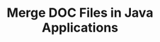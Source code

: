 ---
############################# Static ############################
layout: "autogen"
draft: false
path: "merger/java/doc/"
otherformats: PDF BMP CSVMX DOT DOTM DOTX EPUB Excel HTML Image MHT MHTML ODP ODS ODT OTP OTT PNG POTM POTX PPS PPSM PPSX PPT PPTM PPTX PS RTF TEX TIF TIFF TSV TXT VDX Visio VSDM VSDX VSSX VSSM VSTM VSTX VSX VTX Web Word Worksheet XLAM XLS XLSB XLSM XLSX XLT XLTM XLTX XPS

############################# Head ############################
head_title: "Merge DOC Files via Java & J2SE Documents Merger API"
head_description: "Merge multiple DOC files into a single file using Java documents merger API with all data, style and formatting as the source documents."

############################# Header ############################
title: "Merge DOC Files in Java Applications"
description: "Merge multiple DOC files into a single file using Java documents merger API. Merge selected pages or page ranges from various source documents into a single resultant document with all data, style and formatting as the source documents."

############################# SubMenu ############################
submenu:
    enable: true

############################# About ############################
about:
    enable: true
    title: "GroupDocs.Merger for Java API"
    content: |
        GroupDocs.Merger for Java library offers a simple solution to safely merge & split between a wide range of document formats including PDF, Microsoft Office (Word, Excel, PowerPoint, OneNote), OpenDocument, HTML, images and many others within .NET applications. By adding just a few lines of the code, perform several document operations such as move, remove, rotate, swap, extract or change the orientation of pages within the documents. The documents merging API also supports previewing document pages as an image to analyse the document structure, formatting and content on the page.
        
        GroupDocs.Merger APIs are well supported on all major operating systems and Java versions including J2SE 7.0 (1.7), J2SE 8.0 (1.8) and Java 10.

############################# Steps ############################
steps:
    enable: true
    title_left: "Merge Two or More DOC Files in Java"
    content_left: |
        [GroupDocs.Merger](https://products.groupdocs.com/merger/java/) makes it easy for Java developers to merge multiple DOC files by implementing a few easy steps.

        *   Create an instance of **Merger** class and load DOC file.
        *   Call **Join** method of **Merger** class instance and load another DOC file.
        *   Call **Save** method of **Merger** class instance to save the merged document.
        
    title_right: "System Requirements"
    content_right: |
        Before executing the code example below, please make sure that you have the following prerequisites installed on your system.

        *   Operating Systems: Microsoft Windows, Linux, MacOS
        *   Development Environments: NetBeans, IntelliJ IDEA, Eclipse
        *   Frameworks: Java 7 (1.7) and above
        *   Download the latest version of GroupDocs.Merger for Java from [Maven](https://repository.groupdocs.com/webapp/#/artifacts/browse/tree/General/repo/com/groupdocs/groupdocs-merger)
        
    code: |
        ```java
        // Merge DOC files using GroupDocs.Merger for Java API
        // Instantiate Merger with input DOC document
        Merger merger = new Merger("input_1.doc");
        
        // Call Join method of Merger class instance and pass second source document path
        merger.join("input_2.doc");
            
        // Call Save method of Merger class instance to save merged document
        merger.save("merged-file.doc");        
        ```        


demos:
    enable: true
        

about_formats:
    enable: true


more_formats:
    enable: true


back_to_top:
    enable: true
---